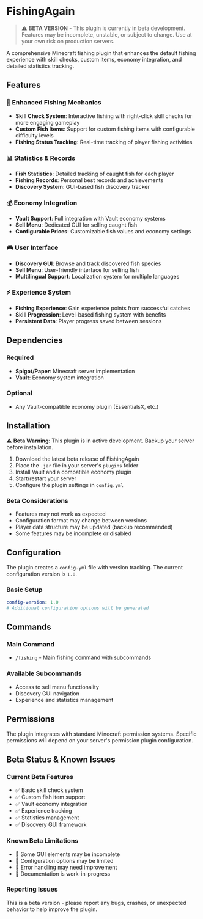 # FishingAgain

> ⚠️ **BETA VERSION** - This plugin is currently in beta development. Features may be incomplete, unstable, or subject to change. Use at your own risk on production servers.

A comprehensive Minecraft fishing plugin that enhances the default fishing experience with skill checks, custom items, economy integration, and detailed statistics tracking.

## Features

### 🎣 Enhanced Fishing Mechanics
- **Skill Check System**: Interactive fishing with right-click skill checks for more engaging gameplay
- **Custom Fish Items**: Support for custom fishing items with configurable difficulty levels
- **Fishing Status Tracking**: Real-time tracking of player fishing activities

### 📊 Statistics & Records
- **Fish Statistics**: Detailed tracking of caught fish for each player
- **Fishing Records**: Personal best records and achievements
- **Discovery System**: GUI-based fish discovery tracker

### 💰 Economy Integration
- **Vault Support**: Full integration with Vault economy systems
- **Sell Menu**: Dedicated GUI for selling caught fish
- **Configurable Prices**: Customizable fish values and economy settings

### 🎮 User Interface
- **Discovery GUI**: Browse and track discovered fish species
- **Sell Menu**: User-friendly interface for selling fish
- **Multilingual Support**: Localization system for multiple languages

### ⚡ Experience System
- **Fishing Experience**: Gain experience points from successful catches
- **Skill Progression**: Level-based fishing system with benefits
- **Persistent Data**: Player progress saved between sessions

## Dependencies

### Required
- **Spigot/Paper**: Minecraft server implementation
- **Vault**: Economy system integration

### Optional
- Any Vault-compatible economy plugin (EssentialsX, etc.)

## Installation

⚠️ **Beta Warning**: This plugin is in active development. Backup your server before installation.

1. Download the latest beta release of FishingAgain
2. Place the `.jar` file in your server's `plugins` folder
3. Install Vault and a compatible economy plugin
4. Start/restart your server
5. Configure the plugin settings in `config.yml`

### Beta Considerations
- Features may not work as expected
- Configuration format may change between versions
- Player data structure may be updated (backup recommended)
- Some features may be incomplete or disabled

## Configuration

The plugin creates a `config.yml` file with version tracking. The current configuration version is `1.0`.

### Basic Setup
```yaml
config-version: 1.0
# Additional configuration options will be generated
```

## Commands

### Main Command
- `/fishing` - Main fishing command with subcommands

### Available Subcommands
- Access to sell menu functionality
- Discovery GUI navigation
- Experience and statistics management

## Permissions

The plugin integrates with standard Minecraft permission systems. Specific permissions will depend on your server's permission plugin configuration.

## Beta Status & Known Issues

### Current Beta Features
- ✅ Basic skill check system
- ✅ Custom fish item support
- ✅ Vault economy integration
- ✅ Experience tracking
- ✅ Statistics management
- ✅ Discovery GUI framework

### Known Beta Limitations
- 🔄 Some GUI elements may be incomplete
- 🔄 Configuration options may be limited
- 🔄 Error handling may need improvement
- 🔄 Documentation is work-in-progress

### Reporting Issues
This is a beta version - please report any bugs, crashes, or unexpected behavior to help improve the plugin.
